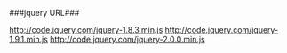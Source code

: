 ###jquery URL###

http://code.jquery.com/jquery-1.8.3.min.js
http://code.jquery.com/jquery-1.9.1.min.js
http://code.jquery.com/jquery-2.0.0.min.js
